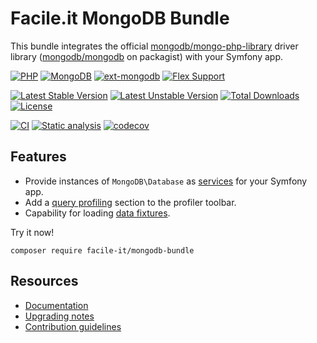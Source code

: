 # Facile.it MongoDB Bundle

This bundle integrates the official [mongodb/mongo-php-library] driver library ([mongodb/mongodb] on packagist) 
with your Symfony app.

[![PHP](https://img.shields.io/badge/php-%5E7.2%7C%5E8.0-blue.svg)](https://img.shields.io/badge/php-%5E7.0-blue.svg)
[![MongoDB](https://img.shields.io/badge/MongoDB-%5E3.0-lightgrey.svg)](https://img.shields.io/badge/MongoDB-%5E3.0-lightgrey.svg)
[![ext-mongodb](https://img.shields.io/badge/ext_mongodb-%5E1.1.5-orange.svg)](https://img.shields.io/badge/ext_mongodb-%5E1.1.5-orange.svg)
[![Flex Support](https://img.shields.io/badge/Flex-supported-brightgreen.svg)]()

[![Latest Stable Version](https://poser.pugx.org/facile-it/mongodb-bundle/v/stable)](https://packagist.org/packages/facile-it/mongodb-bundle)
[![Latest Unstable Version](https://poser.pugx.org/facile-it/mongodb-bundle/v/unstable)](https://packagist.org/packages/facile-it/mongodb-bundle) [![Total Downloads](https://poser.pugx.org/facile-it/mongodb-bundle/downloads)](https://packagist.org/packages/facile-it/mongodb-bundle) 
[![License](https://poser.pugx.org/facile-it/mongodb-bundle/license)](https://packagist.org/packages/facile-it/mongodb-bundle)


[![CI](https://github.com/facile-it/mongodb-bundle/actions/workflows/ci.yaml/badge.svg)](https://github.com/facile-it/mongodb-bundle/actions/workflows/ci.yaml)
[![Static analysis](https://github.com/facile-it/mongodb-bundle/actions/workflows/static-analysis.yaml/badge.svg)](https://github.com/facile-it/mongodb-bundle/actions/workflows/static-analysis.yaml)
[![codecov](https://codecov.io/gh/facile-it/mongodb-bundle/branch/master/graph/badge.svg?token=gEhvCteV7k)](https://codecov.io/gh/facile-it/mongodb-bundle)

[mongodb/mongo-php-library]: https://github.com/mongodb/mongo-php-library
[mongodb/mongodb]: https://packagist.org/packages/mongodb/mongodb

## Features

- Provide instances of `MongoDB\Database` as [services](docs/Documentation.md#database-as-a-service) for your Symfony app.
- Add a [query profiling](docs/Documentation.md#query-profiling) section to the profiler toolbar.
- Capability for loading [data fixtures](docs/Documentation.md#fixtures).

Try it now!

    composer require facile-it/mongodb-bundle

## Resources

- [Documentation](docs/Documentation.md)
- [Upgrading notes](docs/Upgrade.md)
- [Contribution guidelines](docs/Contributing.md)
